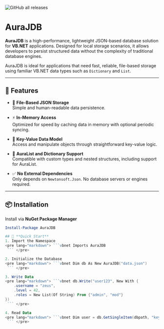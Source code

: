 ![GitHub all releases](https://img.shields.io/github/downloads/Nothing-Just-a-Code/AuraJDB/total?style=for-the-badge)


# AuraJDB

**AuraJDB** is a high-performance, lightweight JSON-based database solution for **VB.NET** applications. Designed for local storage scenarios, it allows developers to persist structured data without the complexity of traditional database engines.

AuraJDB is ideal for applications that need fast, reliable, file-based storage using familiar VB.NET data types such as `Dictionary` and `List`.

---

## 🔧 Features

- 🧾 **File-Based JSON Storage**  
  Simple and human-readable data persistence.

- ⚡ **In-Memory Access**  
  Optimized for speed by caching data in memory with optional periodic syncing.

- 🧱 **Key-Value Data Model**  
  Access and manipulate objects through straightforward key-value logic.

- 🧩 **AuraList and Dictionary Support**  
  Compatible with custom types and nested structures, including support for AuraList.

- ✅ **No External Dependencies**  
  Only depends on `Newtonsoft.Json`. No database servers or engines required.

---

## 📦 Installation

Install via **NuGet Package Manager**

```powershell
Install-Package AuraJDB

## 🚀 **Quick Start**
1. Import the Namespace
<pre lang="markdown"> ```vbnet Imports AuraJDB
 ``` </pre>

2. Initialize the Database
<pre lang="markdown"> ```vbnet Dim db As New AuraJDB("data.json")
 ``` </pre>

3. Write Data
<pre lang="markdown"> ```vbnet db.Write("user123", New With {
    .username = "zeus",
    .level = 42,
    .roles = New List(Of String) From {"admin", "mod"}
})
 ``` </pre>

4. Read Data
<pre lang="markdown"> ```vbnet Dim user = db.GetSingleItem(dbpath, "key")
 ``` </pre>
